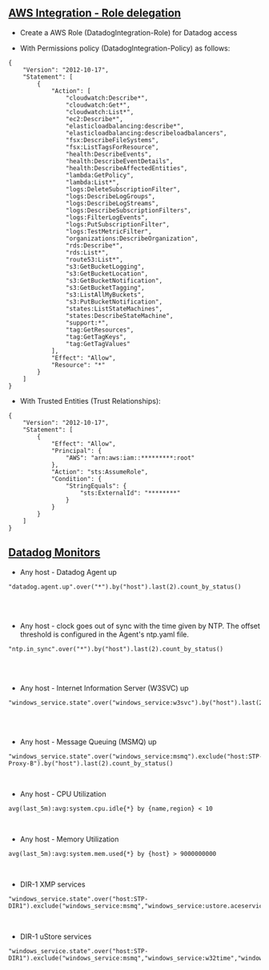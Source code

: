 ## [AWS Integration - Role delegation]()

* Create a AWS Role (DatadogIntegration-Role) for Datadog access
 
* With Permissions policy (DatadogIntegration-Policy) as follows:

```
{
    "Version": "2012-10-17",
    "Statement": [
        {
            "Action": [
                "cloudwatch:Describe*",
                "cloudwatch:Get*",
                "cloudwatch:List*",
                "ec2:Describe*",
                "elasticloadbalancing:describe*",
                "elasticloadbalancing:describeloadbalancers",
                "fsx:DescribeFileSystems",
                "fsx:ListTagsForResource",
                "health:DescribeEvents",
                "health:DescribeEventDetails",
                "health:DescribeAffectedEntities",
                "lambda:GetPolicy",
                "lambda:List*",
                "logs:DeleteSubscriptionFilter",
                "logs:DescribeLogGroups",
                "logs:DescribeLogStreams",
                "logs:DescribeSubscriptionFilters",
                "logs:FilterLogEvents",
                "logs:PutSubscriptionFilter",
                "logs:TestMetricFilter",
                "organizations:DescribeOrganization",
                "rds:Describe*",
                "rds:List*",
                "route53:List*",
                "s3:GetBucketLogging",
                "s3:GetBucketLocation",
                "s3:GetBucketNotification",
                "s3:GetBucketTagging",
                "s3:ListAllMyBuckets",
                "s3:PutBucketNotification",
                "states:ListStateMachines",
                "states:DescribeStateMachine",
                "support:*",
                "tag:GetResources",
                "tag:GetTagKeys",
                "tag:GetTagValues"
            ],
            "Effect": "Allow",
            "Resource": "*"
        }
    ]
}
```


* With Trusted Entities (Trust Relationships):

```
{
    "Version": "2012-10-17",
    "Statement": [
        {
            "Effect": "Allow",
            "Principal": {
                "AWS": "arn:aws:iam::*********:root"
            },
            "Action": "sts:AssumeRole",
            "Condition": {
                "StringEquals": {
                    "sts:ExternalId": "********"
                }
            }
        }
    ]
}
```


## [Datadog Monitors]()


* Any host - Datadog Agent up
```
"datadog.agent.up".over("*").by("host").last(2).count_by_status()
```

<br/><br/>

* Any host - clock goes out of sync with the time given by NTP. The offset threshold is configured in the Agent's ntp.yaml file.
```
"ntp.in_sync".over("*").by("host").last(2).count_by_status()
```

<br/><br/>

* Any host - Internet Information Server (W3SVC) up
```
"windows_service.state".over("windows_service:w3svc").by("host").last(2).count_by_status()
```

<br/><br/>

* Any host - Message Queuing (MSMQ) up 
```
"windows_service.state".over("windows_service:msmq").exclude("host:STP-Proxy-B").by("host").last(2).count_by_status()
```

<br/>

* Any host - CPU Utilization
```
avg(last_5m):avg:system.cpu.idle{*} by {name,region} < 10
```

<br/>

* Any host - Memory Utilization
```
avg(last_5m):avg:system.mem.used{*} by {host} > 9000000000
```

<br/>

* DIR-1 XMP services
```
"windows_service.state".over("host:STP-DIR1").exclude("windows_service:msmq","windows_service:ustore.aceservice","windows_service:ustore.officeservice","windows_service:ustore.taskscheduler","windows_service:w32time","windows_service:w3svc").by("host","windows_service").last(2).count_by_status()
```

<br/>

* DIR-1 uStore services
```
"windows_service.state".over("host:STP-DIR1").exclude("windows_service:msmq","windows_service:w32time","windows_service:w3svc","windows_service:xmpservicecloudgateway","windows_service:xmpserviceicp","windows_service:xmpserviceicpasynch","service:xmpservicejobreport","windows_service:xmpservicequeuemgr","windows_service:xmpservicerip2image","windows_service:xmpservicescheduler","windows_service:xmpservicetracking","windows_service:xmpservicetracking2cloud").by("host","windows_service").last(2).count_by_status()
```
